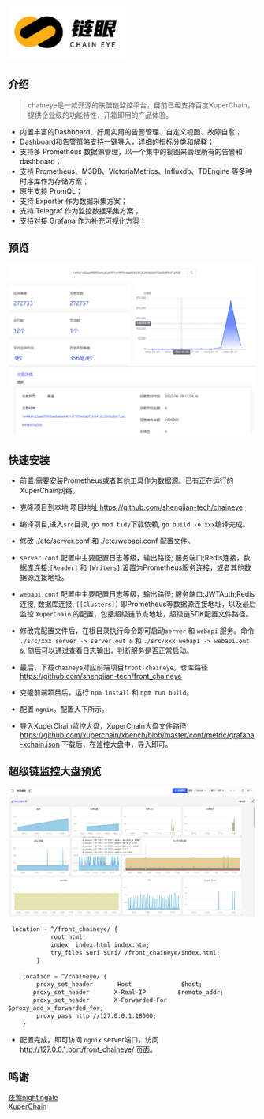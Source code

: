 <img src="doc/img/chaineye.png" width="240">

## 介绍

>chaineye是一款开源的联盟链监控平台，目前已经支持百度XuperChain，提供企业级的功能特性，开箱即用的产品体验。

- 内置丰富的Dashboard、好用实用的告警管理、自定义视图、故障自愈；
- Dashboard和告警策略支持一键导入，详细的指标分类和解释；
- 支持多 Prometheus 数据源管理，以一个集中的视图来管理所有的告警和dashboard；
- 支持 Prometheus、M3DB、VictoriaMetrics、Influxdb、TDEngine 等多种时序库作为存储方案；
- 原生支持 PromQL；
- 支持 Exporter 作为数据采集方案；
- 支持 Telegraf 作为监控数据采集方案；
- 支持对接 Grafana 作为补充可视化方案；

## 预览
<img src="doc/img/overview.png" width="500">

## 快速安装
- 前置:需要安装Prometheus或者其他工具作为数据源。已有正在运行的XuperChain网络。
- 克隆项目到本地 项目地址 https://github.com/shengjian-tech/chaineye
- 编译项目,进入`src`目录, `go mod tidy`下载依赖, `go build -o xxx`编译完成。
- 修改 [./etc/server.conf](./etc/server.conf) 和 [./etc/webapi.conf](./etc/webapi.conf) 配置文件。
- `server.conf` 配置中主要配置日志等级，输出路径; 服务端口;Redis连接，数据库连接;`[Reader]` 和 `[Writers]` 设置为Prometheus服务连接，或者其他数据源连接地址。
- `webapi.conf` 配置中主要配置日志等级，输出路径; 服务端口;JWTAuth;Redis 连接, 数据库连接, `[[Clusters]]` 即Prometheus等数据源连接地址，以及最后监控 `XuperChain` 的配置，包括超级链节点地址，超级链SDK配置文件路径。
- 修改完配置文件后，在根目录执行命令即可启动`server` 和 `webapi` 服务。命令 `./src/xxx server -> server.out &` 和 `./src/xxx webapi -> webapi.out &`, 随后可以通过查看日志输出，判断服务是否正常启动。

- 最后，下载`chaineye`对应前端项目`front-chaineye`。仓库路径 https://github.com/shengjian-tech/front_chaineye
- 克隆前端项目后，运行 `npm install` 和 `npm run build`。
- 配置 `ngnix`。配置入下所示。
- 导入XuperChain监控大盘，XuperChain大盘文件路径 https://github.com/xuperchain/xbench/blob/master/conf/metric/grafana-xchain.json 下载后，在监控大盘中，导入即可。

## 超级链监控大盘预览
<img src="doc/img/metric.png" width="500">

```shell
 location ~ ^/front_chaineye/ {
            root html;
            index  index.html index.htm;
            try_files $uri $uri/ /front_chaineye/index.html;
        }        

	location ~ ^/chaineye/ {
	    proxy_set_header       Host              $host;
       proxy_set_header       X-Real-IP         $remote_addr;
       proxy_set_header       X-Forwarded-For   $proxy_add_x_forwarded_for;
	    proxy_pass http://127.0.0.1:18000;
    }
```

- 配置完成。即可访问 `ngnix` server端口，访问 http://127.0.0.1:port/front_chaineye/   页面。

## 鸣谢
[夜莺nightingale](https://github.com/ccfos/nightingale)  
[XuperChain](https://github.com/xuperchain/xuperchain)